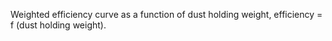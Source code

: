 ﻿Weighted efficiency curve as a function of dust holding weight, efficiency = f (dust holding weight).